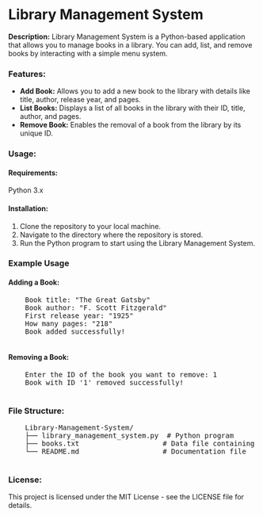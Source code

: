 <!DOCTYPE html>
<html lang="en">
<head>
    <meta charset="UTF-8">
    <meta name="viewport" content="width=device-width, initial-scale=1.0">
    <title>Library Management System</title>
</head>
<body>
    <h1>Library Management System</h1>
    <p><strong>Description:</strong> Library Management System is a Python-based application that allows you to manage books in a library. You can add, list, and remove books by interacting with a simple menu system.</p>
    <h3>Features:</h3>
    <ul>
        <li><strong>Add Book:</strong> Allows you to add a new book to the library with details like title, author, release year, and pages.</li>
        <li><strong>List Books:</strong> Displays a list of all books in the library with their ID, title, author, and pages.</li>
        <li><strong>Remove Book:</strong> Enables the removal of a book from the library by its unique ID.</li>
    </ul>
    <h3>Usage:</h3>
    <h4>Requirements:</h4>
    <p>Python 3.x</p>
    <h4>Installation:</h4>
    <ol>
        <li>Clone the repository to your local machine.</li>
        <li>Navigate to the directory where the repository is stored.</li>
        <li>Run the Python program to start using the Library Management System.</li>
    </ol>
    <h3>Example Usage</h3>
    <h4>Adding a Book:</h4>
    <pre>
    Book title: "The Great Gatsby"
    Book author: "F. Scott Fitzgerald"
    First release year: "1925"
    How many pages: "218"
    Book added successfully!
    </pre>
    <h4>Removing a Book:</h4>
    <pre>
    Enter the ID of the book you want to remove: 1
    Book with ID '1' removed successfully!
    </pre>
    <h3>File Structure:</h3>
    <pre>
    Library-Management-System/
    ├── library_management_system.py  # Python program
    ├── books.txt                    # Data file containing books information
    └── README.md                    # Documentation file
    </pre>
    <h3>License:</h3>
    <p>This project is licensed under the MIT License - see the LICENSE file for details.</p>

</body>
</html>
